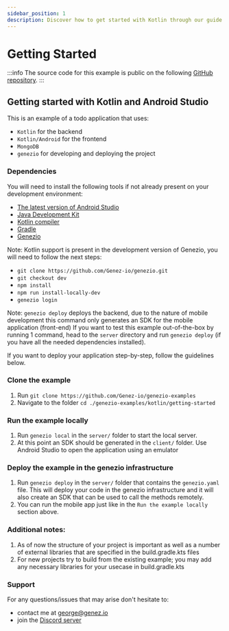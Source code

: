 ```yaml
---
sidebar_position: 1
description: Discover how to get started with Kotlin through our guide. Follow the instructions to begin your Kotlin programming journey.
---
```


# Getting Started

<head>
  <title>Getting Started with Kotlin</title>
</head>

:::info
The source code for this example is public on the following [GitHub repository](https://github.com/Genez-io/genezio-examples/blob/master/kotlin/getting-started/README.md).
:::

## Getting started with Kotlin and Android Studio

This is an example of a todo application that uses:

- `Kotlin` for the backend
- `Kotlin/Android` for the frontend
- `MongoDB`
- `genezio` for developing and deploying the project

### Dependencies

You will need to install the following tools if not already present on your development environment:

- [The latest version of Android Studio](https://developer.android.com/studio)
- [Java Development Kit](https://www.oracle.com/java/technologies/downloads/)
- [Kotlin compiler](https://kotlinlang.org/docs/command-line.html)
- [Gradle](https://gradle.org/install/)
- [Genezio](https://github.com/Genez-io/genezio)

Note: Kotlin support is present in the development version of Genezio, you will need to follow the next steps:

- `git clone https://github.com/Genez-io/genezio.git`
- `git checkout dev`
- `npm install`
- `npm run install-locally-dev`
- `genezio login`

Note: `genezio deploy` deploys the backend, due to the nature of mobile development this command only generates an SDK for the mobile application (front-end) If you want to test this example out-of-the-box by running 1 command, head to the `server` directory and run `genezio deploy` (if you have all the needed dependencies installed).

If you want to deploy your application step-by-step, follow the guidelines below.

### Clone the example

1. Run `git clone https://github.com/Genez-io/genezio-examples`
2. Navigate to the folder `cd ./genezio-examples/kotlin/getting-started`

### Run the example locally

1. Run `genezio local` in the `server/` folder to start the local server.
2. At this point an SDK should be generated in the `client/` folder. Use Android Studio to open the application using an emulator

### Deploy the example in the genezio infrastructure

1. Run `genezio deploy` in the `server/` folder that contains the `genezio.yaml` file. This will deploy your code in the genezio infrastructure and it will also create an SDK that can be used to call the methods remotely.
2. You can run the mobile app just like in the `Run the example locally` section above.

### Additional notes:

1. As of now the structure of your project is important as well as a number of external libraries that are specified in the build.gradle.kts files
2. For new projects try to build from the existing example; you may add any necessary libraries for your usecase in build.gradle.kts

### Support

For any questions/issues that may arise don't hesitate to:

- contact me at george@genez.io
- join the [Discord server](https://discord.gg/R5ywWdsBrz)
